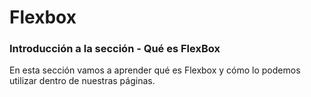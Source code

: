 # Flexbox

### Introducción a la sección - Qué es FlexBox

En esta sección vamos a aprender qué es Flexbox y cómo lo podemos utilizar dentro de nuestras páginas.
